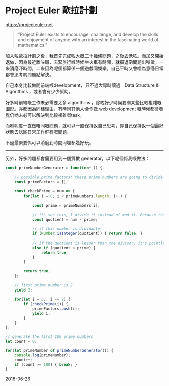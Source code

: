 # Project Euler 歐拉計劃

https://projecteuler.net

> "Project Euler exists to encourage, challenge, and develop the skills and enjoyment of anyone with an interest in the fascinating world of mathematics."

加入咗歐拉計劃之後，我首先完成咗大概二十幾條問題，之後丟低咗。而加又開始返做，因為最近離咗職，去緊旅行嘅時候坐火車有時間，就攞返啲問題出嚟做。一來消磨吓時間，二來因為呢個都算係一個遊戲同娛樂。自己平時又會唔為意喺日常都會思考啲問題點解決。

自己本身比較做開前端嘅development，只不過大專時讀過　Data Structure & Algorithms ，或者會有少少幫助。

好多時前端嘅工作未必需要太多 algorithms ，除咗好少時候要砌某些比較複雜嘅圖形。亦都因為同樣理由，有時同其他人合作做 web development 嘅時候都會發覺仍哋未必可以解決到比較複雜嘅task。

而喺呢度一直做唔同嘅問題，就可以一直保持返自己思考，畀自己保持返一個最好狀態去諗啲日常工作鮮有嘅問題。

不過最緊要係可以消磨到時間同埋都幾好玩。

---------------------------------------------------------

另外，好多問題都會需要用到一個質數 generator，以下呢個係我嘅做法：

```javascript
const primeNumberGenerator = function* () {
	
	// possible prime factors; these prime numbers are going to divide / test the numbers which are possible to be primes. It's basically just all prime numbers except 2
	const primeFactors = [];
	
	const checkPrime = num => {
		for(let i = 0; i < primeNumbers.length; i++) {
			
			const prime = primeNumbers[i];
			
			// !!! see this, I divide it instead of mod it. Because the second check it does with this quotient may reduce part of this iteration
			const quotient = num / prime;
			
			// if this number is dividable
			if (Number.isInteger(quotient)) { return false; }
			
			// if the quotient is lesser than the divisor, it's pointless to check anymore.
			else if (quotient < prime) {
				return true;
			}
		}
		
		return true;
	};
	
	// first prime number is 2
	yield 2;
	
	for(let i = 3;; i += 2) {
		if (checkPrime(i)) {
			primeFactors.push(i);
			yield i;
		}
	}
};

// generate the first 100 prime numbers
let count = 0;

for(let primeNumber of primeNumberGenerator()) {
	console.log(primeNumber);
	count++;
	if (count >= 100) { break; }
}

```

2018-06-26
